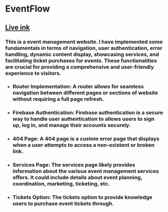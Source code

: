 # EventFlow
## [Live ink](https://linktodocumentation)
### This is a event management website. I have implemented some fundamentals in terms of navigation, user authentication, error handling, dynamic content display, showcasing services, and facilitating ticket purchases for events. These functionalities are crucial for providing a comprehensive and user-friendly experience to visitors.

- ### Router Implementation: A router allows for seamless navigation between different pages or sections of website without requiring a full page refresh. 

- ### Firebase Authentication: Firebase authentication is a secure way to handle user authentication to allows users to sign up, log in, and manage their accounts securely.

- ### 404 Page: A 404 page is a custom error page that displays when a user attempts to access a non-existent or broken link.

- ### Services Page: The services page likely provides information about the various event management services offers. It could include details about event planning, coordination, marketing, ticketing, etc.

- ### Tickets Option: The tickets option to provide knowledge users to purchase event tickets through.